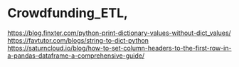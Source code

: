 # Crowdfunding_ETL,



https://blog.finxter.com/python-print-dictionary-values-without-dict_values/
https://favtutor.com/blogs/string-to-dict-python
https://saturncloud.io/blog/how-to-set-column-headers-to-the-first-row-in-a-pandas-dataframe-a-comprehensive-guide/
